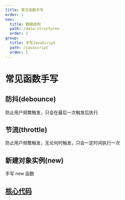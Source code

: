 ```yaml
---
title: 常见函数手写
order: 1
nav:
  title: 数据结构
  path: /data-structures
  order: 2
group:
  title: 手写JavaScript
  path: /javascript
  order: 1
---
```


# 常见函数手写

## 防抖(debounce)

防止用户频繁触发，只会在最后一次触发后执行

## 节流(throttle)

防止用户频繁触发，无论何时触发，只会一定时间执行一次

## 新建对象实例(new)

手写 new 函数

## [核心代码](https://gitee.com/bestlyg/bestlyg/tree/master/packages/data-structures/src/javascript/functions.ts)
